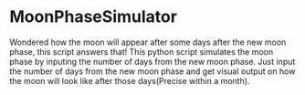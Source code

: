 # MoonPhaseSimulator
Wondered how the moon will appear after some days after the new moon phase, this script answers that!
This python script simulates the moon phase by inputing the number of days from the new moon phase.
Just input the number of days from the new moon phase and get visual output on how the moon will look like 
after those days(Precise within a month).
